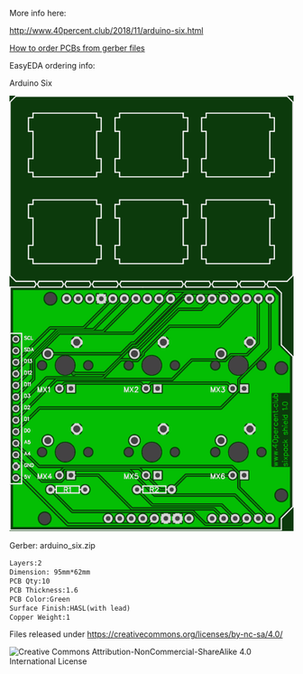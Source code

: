More info here:

http://www.40percent.club/2018/11/arduino-six.html

[How to order PCBs from gerber files](http://www.40percent.club/2017/03/ordering-pcb.html)

EasyEDA ordering info:

Arduino Six

![arduino_six](arduino_six.png)

Gerber: arduino_six.zip

    Layers:2 
    Dimension: 95mm*62mm 
    PCB Qty:10 
    PCB Thickness:1.6 
    PCB Color:Green 
    Surface Finish:HASL(with lead) 
    Copper Weight:1


Files released under https://creativecommons.org/licenses/by-nc-sa/4.0/

![Creative Commons Attribution-NonCommercial-ShareAlike 4.0 International License](https://i.creativecommons.org/l/by-nc-sa/4.0/88x31.png)

